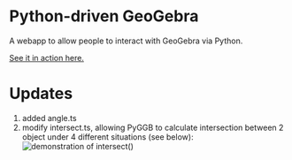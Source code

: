 # Python-driven GeoGebra

A webapp to allow people to interact with GeoGebra via Python.

[See it in action here.](https://www.geogebra.org/python/)

# Updates
1. added angle.ts
2. modify intersect.ts, allowing PyGGB to calculate intersection between 2 object under 4 different situations (see below):
![demonstration of intersect() ](https://github.com/user-attachments/assets/0a5c4458-7d06-489d-9c59-d7ede760d5b1)
